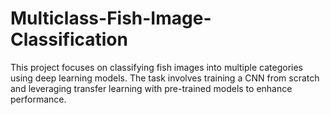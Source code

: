 # Multiclass-Fish-Image-Classification
This project focuses on classifying fish images into multiple categories using deep learning models. The task involves training a CNN from scratch and leveraging transfer learning with pre-trained models to enhance performance.

